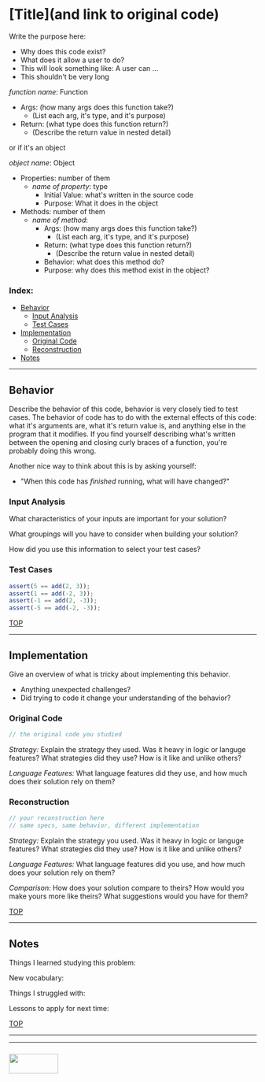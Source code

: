 # [Title](and link to original code)

Write the purpose here:
* Why does this code exist? 
* What does it allow a user to do?
* This will look something like: A user can ...
* This shouldn't be very long

_function name_: Function
* Args: (how many args does this function take?)
  * (List each arg, it's type, and it's purpose)
* Return: (what type does this function return?)
  * (Describe the return value in nested detail)

or if it's an object

_object name_: Object
* Properties: number of them
  * _name of property_: type
    * Initial Value: what's written in the source code
    * Purpose: What it does in the object
* Methods: number of them
  * _name of method_: 
    * Args: (how many args does this function take?)
      * (List each arg, it's type, and it's purpose)
    * Return: (what type does this function return?)
      * (Describe the return value in nested detail)
    * Behavior: what does this method do?
    * Purpose: why does this method exist in the object?

### Index:
* [Behavior](#behavior)
  * [Input Analysis](#input-analysis)
  * [Test Cases](#test-cases)
* [Implementation](#implementation)
  * [Original Code](#original-code)
  * [Reconstruction](#reconstruction)
* [Notes](#notes)

___

## Behavior

Describe the behavior of this code, behavior is very closely tied to test cases.  The behavior of code has to do with the external effects of this code: what it's arguments are, what it's return value is, and anything else in the program that it modifies.  If you find yourself describing what's written between the opening and closing curly braces of a function, you're probably doing this wrong.

Another nice way to think about this is by asking yourself:
* "When this code has _finished_ running, what will have changed?"


### Input Analysis

What characteristics of your inputs are important for your solution? 

What groupings will you have to consider when building your solution? 

How did you use this information to select your test cases?

### Test Cases

```js
assert(5 == add(2, 3));
assert(1 == add(-2, 3));
assert(-1 == add(2, -3));
assert(-5 == add(-2, -3));
```


[TOP](#index)

___

## Implementation 

Give an overview of what is tricky about implementing this behavior.
* Anything unexpected challenges?
* Did trying to code it change your understanding of the behavior?

### Original Code

```js
// the original code you studied
```

_Strategy:_
Explain the strategy they used.  Was it heavy in logic or languge features? What strategies did they use?  How is it like and unlike others?


_Language Features:_
What language features did they use, and how much does their solution rely on them?

### Reconstruction

```js
// your reconstruction here
// same specs, same behavior, different implementation
```

_Strategy:_
Explain the strategy you used.  Was it heavy in logic or languge features? What strategies did they use?  How is it like and unlike others?

_Language Features:_
What language features did you use, and how much does your solution rely on them?

_Comparison:_
How does your solution compare to theirs?  How would you make yours more like theirs? What suggestions would you have for them?


[TOP](#index)

___

## Notes

Things I learned studying this problem:


New vocabulary:


Things I struggled with:


Lessons to apply for next time:


[TOP](#index)


___
___
### <a href="http://elewa.education/blog" target="_blank"><img src="https://user-images.githubusercontent.com/18554853/34921062-506450ae-f97d-11e7-875f-6feeb26ad72d.png" width="100" height="40"/></a>
